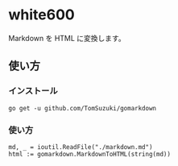 # white600
Markdown を HTML に変換します。

## 使い方
### インストール
```
go get -u github.com/TomSuzuki/gomarkdown
```

### 使い方
```
md, _ = ioutil.ReadFile("./markdown.md")
html := gomarkdown.MarkdownToHTML(string(md))
```

